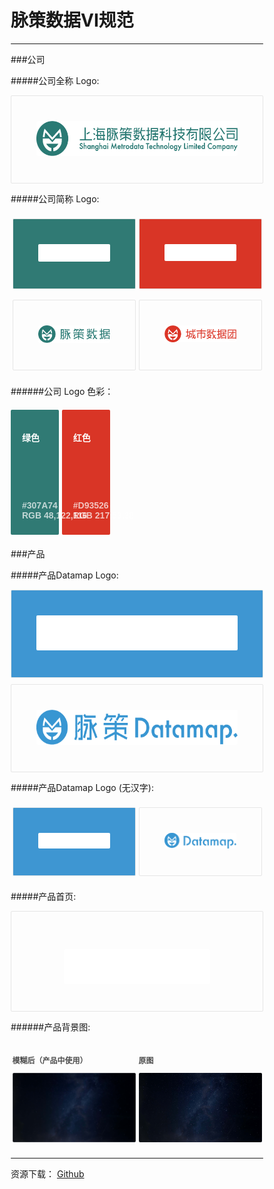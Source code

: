 # 脉策数据VI规范
---
###公司

#####公司全称 Logo:
<div class="box longbox">
	<img class="longLogo" src="../img/fullLogo.png">
</div>  

#####公司简称 Logo:
<div class="container">
	<div class="box shortbox greenInverse">
		<img class="shortLogo" src="../img/shortWhite.png">
	</div>  
	<div class="box shortbox redInverse">
		<img class="shortLogo" src="../img/cityGroupWhite.png">
	</div>  
</div> 

<div class="container">
	<div class="box shortbox">
		<img class="shortLogo" src="../img/shortLogo.png">
	</div>  
	<div class="box shortbox">
		<img class="shortLogo" src="../img/cityDataGroup.png">
	</div>  
</div>


######公司 Logo 色彩：
<div class="container">
	<div class="colorCard greenInverse">
		<p>绿色</p>
		<div class="colorCardFooter">
			<p>#307A74 <br> RGB 48,122,116</p>
		</div>
	</div>
	<div class="colorCard redInverse">
		<p>红色</p>
		<div class="colorCardFooter">
			<p>#D93526 <br> RGB 217,53,38</p>
		</div>
	</div>
	<div class="colorCard"></div>
	<div class="colorCard"></div>
	<div class="colorCard"></div>
</div>	

###产品

#####产品Datamap Logo:
<div class="box longbox blueInverse">
	<img class="longLogo" src="../img/dataMapHZ.png">
</div>  

<div class="box longbox">
	<img class="longLogo" src="../img/dataMapHZBlue.png">
</div>

#####产品Datamap Logo (无汉字):
<div class="container">
	<div class="box shortbox blueInverse">
		<img class="shortLogo" src="../img/dataMap.png">
	</div>  
	<div class="box shortbox">
		<img class="shortLogo" src="../img/dataMapBlue.png">
	</div>  
</div>

#####产品首页:
<div class="box longbox imgBg">
	<img class="longLogo" src="../img/datamapTrans.png">
</div>	

######产品背景图:
<div class="container">
	<div class="box shortbox bgBox">
		<p>模糊后（产品中使用）</p>
		<img class="bg" src="../img/bgBlur.png">
	</div>
	<div class="box shortbox bgBox">
		<p>原图</p>
		<img class="bg" src="../img/bg.png">
	</div> 	
</div>

---

资源下载：
[Github](https://github.com/Metrodata/designGuide/tree/master/asset)





<style>
*{
	box-sizing: border-box;
	border-radius: 2px;
}
.box{
	border: 1px solid #E6E6E6;
	text-align: center;
	padding:40px;
	width: 100%;
}
.container{
	padding: 6px 0;
	display: flex;
	text-align:justify;
	justify-content:space-between;
	width: 100%;
	position: relative;
}

.shortbox{
	margin: 2.5px;
	width: 49%;
}
.longbox{
	margin: 0 0 10px 0;
}

.greenInverse{
	background-color:#307A74;
}
.redInverse{
	background-color:#D93526;
}
.blueInverse{
	background-color:#3E96D2;
}


.shortLogo{
	border: none;
	width: 200px;
}
.longLogo{
	border: none;
	width: auto;
	height:56px;
}

.colorCard{
	font-family: sans-serif;
	font-weight: 800;
	font-size: 14px;
	color: white;
	justify-content:space-between;
	width: 19%;
	height: 200px;
	padding: 20px 18px;
}

.colorCardFooter{
	opacity: 0.7;
	bottom: 15px;
	position: absolute;
}
.imgBg{
	padding:60px 0 40px 0 ;
	background-image: url(../img/bgBlur.png); 
	background-size: cover;
}

.bgBox{
	padding: 0;
	border:none;
	font-family: sans-serif;
	font-size: 12px;
	font-weight: 600;
	color: #4C4C4C;
	text-align: left;
}
.bg{
	width:auto;
	height:auto;
}
</style>